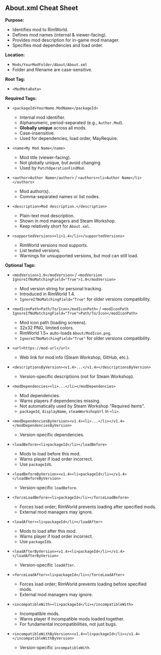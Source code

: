 ## About.xml Cheat Sheet

**Purpose:**
- Identifies mod to RimWorld.
- Defines mod names (internal & viewer-facing).
- Provides mod description for in-game mod manager.
- Specifies mod dependencies and load order.

**Location:**
- `Mods/YourModFolder/About/About.xml`
- Folder and filename are case-sensitive.

**Root Tag:**
- `<ModMetaData>`

**Required Tags:**

- `<packageId>YourName.ModName</packageId>`
    - Internal mod identifier.
    - Alphanumeric, period-separated (e.g., `Author.Mod`).
    - **Globally unique** across all mods.
    - Case-insensitive.
    - Used for dependencies, load order, MayRequire.

- `<name>My Mod Name</name>`
    - Mod title (viewer-facing).
    - Not globally unique, but avoid changing.
    - Used by `PatchOperationFindMod`.

- `<author>Author Name</author>` / `<authors><li>Author Name</li></authors>`
    - Mod author(s).
    - Comma-separated names or list nodes.

- `<description>Mod description.</description>`
    - Plain-text mod description.
    - Shown in mod managers and Steam Workshop.
    - Keep relatively short for `About.xml`.

- `<supportedVersions><li>1.4</li></supportedVersions>`
    - RimWorld versions mod supports.
    - List tested versions.
    - Warnings for unsupported versions, but mod can still load.

**Optional Tags:**

- `<modVersion>1.0</modVersion>` / `<modVersion IgnoreIfNoMatchingField="True">1.0</modVersion>`
    - Mod version string for personal tracking.
    - Introduced in RimWorld 1.4.
    - `IgnoreIfNoMatchingField="True"` for older versions compatibility.

- `<modIconPath>Path/To/Icon</modIconPath>` / `<modIconPath IgnoreIfNoMatchingField="True">Path/To/Icon</modIconPath>`
    - Mod icon path (loading screens).
    - 32x32 PNG, limited colors.
    - RimWorld 1.5+ auto-loads `About/ModIcon.png`.
    - `IgnoreIfNoMatchingField="True"` for older versions compatibility.

- `<url>https://mod-url</url>`
    - Web link for mod info (Steam Workshop, GitHub, etc.).

- `<descriptionsByVersion><v1.4>...</v1.4></descriptionsByVersion>`
    - Version-specific descriptions (not for Steam Workshop).

- `<modDependencies><li>...</li></modDependencies>`
    - Mod dependencies.
    - Warns players if dependencies missing.
    - Not automatically used by Steam Workshop "Required Items".
    - `packageId`, `displayName`, `steamWorkshopUrl` in `<li>`.

- `<modDependenciesByVersion><v1.4><li>...</li></v1.4></modDependenciesByVersion>`
    - Version-specific dependencies.

- `<loadBefore><li>packageId</li></loadBefore>`
    - Mods to load before this mod.
    - Warns player if load order incorrect.
    - Use `packageId`s.

- `<loadBeforeByVersion><v1.4><li>packageId</li></v1.4></loadBeforeByVersion>`
    - Version-specific `loadBefore`.

- `<forceLoadBefore><li>packageId</li></forceLoadBefore>`
    - Forces load order; RimWorld prevents loading after specified mods.
    - External mod managers may ignore.

- `<loadAfter><li>packageId</li></loadAfter>`
    - Mods to load after this mod.
    - Warns player if load order incorrect.
    - Use `packageId`s.

- `<loadAfterByVersion><v1.4><li>packageId</li></v1.4></loadAfterByVersion>`
    - Version-specific `loadAfter`.

- `<forceLoadAfter><li>packageId</li></forceLoadAfter>`
    - Forces load order; RimWorld prevents loading before specified mods.
    - External mod managers may ignore.

- `<incompatibleWith><li>packageId</li></incompatibleWith>`
    - Incompatible mods.
    - Warns player if incompatible mods loaded together.
    - For fundamental incompatibilities, not just bugs.

- `<incompatibleWithByVersion><v1.4><li>packageId</li></v1.4></incompatibleWithByVersion>`
    - Version-specific `incompatibleWith`.

